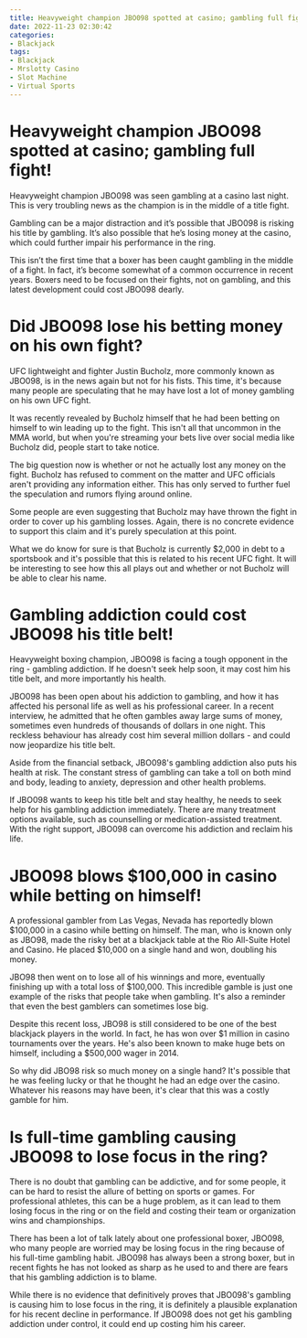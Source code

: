 ```yaml
---
title: Heavyweight champion JBO098 spotted at casino; gambling full fight!
date: 2022-11-23 02:30:42
categories:
- Blackjack
tags:
- Blackjack
- Mrslotty Casino
- Slot Machine
- Virtual Sports
---
```



#  Heavyweight champion JBO098 spotted at casino; gambling full fight!

Heavyweight champion JBO098 was seen gambling at a casino last night. This is very troubling news as the champion is in the middle of a title fight.

Gambling can be a major distraction and it’s possible that JBO098 is risking his title by gambling. It’s also possible that he’s losing money at the casino, which could further impair his performance in the ring.

This isn’t the first time that a boxer has been caught gambling in the middle of a fight. In fact, it’s become somewhat of a common occurrence in recent years. Boxers need to be focused on their fights, not on gambling, and this latest development could cost JBO098 dearly.

#  Did JBO098 lose his betting money on his own fight?

UFC lightweight and fighter Justin Bucholz, more commonly known as JBO098, is in the news again but not for his fists. This time, it's because many people are speculating that he may have lost a lot of money gambling on his own UFC fight.

It was recently revealed by Bucholz himself that he had been betting on himself to win leading up to the fight. This isn't all that uncommon in the MMA world, but when you're streaming your bets live over social media like Bucholz did, people start to take notice.

The big question now is whether or not he actually lost any money on the fight. Bucholz has refused to comment on the matter and UFC officials aren't providing any information either. This has only served to further fuel the speculation and rumors flying around online.

Some people are even suggesting that Bucholz may have thrown the fight in order to cover up his gambling losses. Again, there is no concrete evidence to support this claim and it's purely speculation at this point.

What we do know for sure is that Bucholz is currently $2,000 in debt to a sportsbook and it's possible that this is related to his recent UFC fight. It will be interesting to see how this all plays out and whether or not Bucholz will be able to clear his name.

#  Gambling addiction could cost JBO098 his title belt!

Heavyweight boxing champion, JBO098 is facing a tough opponent in the ring - gambling addiction. If he doesn't seek help soon, it may cost him his title belt, and more importantly his health.

JBO098 has been open about his addiction to gambling, and how it has affected his personal life as well as his professional career. In a recent interview, he admitted that he often gambles away large sums of money, sometimes even hundreds of thousands of dollars in one night. This reckless behaviour has already cost him several million dollars - and could now jeopardize his title belt.

Aside from the financial setback, JBO098's gambling addiction also puts his health at risk. The constant stress of gambling can take a toll on both mind and body, leading to anxiety, depression and other health problems.

If JBO098 wants to keep his title belt and stay healthy, he needs to seek help for his gambling addiction immediately. There are many treatment options available, such as counselling or medication-assisted treatment. With the right support, JBO098 can overcome his addiction and reclaim his life.

#  JBO098 blows $100,000 in casino while betting on himself!

A professional gambler from Las Vegas, Nevada has reportedly blown $100,000 in a casino while betting on himself. The man, who is known only as JBO98, made the risky bet at a blackjack table at the Rio All-Suite Hotel and Casino. He placed $10,000 on a single hand and won, doubling his money.

JBO98 then went on to lose all of his winnings and more, eventually finishing up with a total loss of $100,000. This incredible gamble is just one example of the risks that people take when gambling. It's also a reminder that even the best gamblers can sometimes lose big.

Despite this recent loss, JBO98 is still considered to be one of the best blackjack players in the world. In fact, he has won over $1 million in casino tournaments over the years. He's also been known to make huge bets on himself, including a $500,000 wager in 2014.

So why did JBO98 risk so much money on a single hand? It's possible that he was feeling lucky or that he thought he had an edge over the casino. Whatever his reasons may have been, it's clear that this was a costly gamble for him.

#  Is full-time gambling causing JBO098 to lose focus in the ring?

There is no doubt that gambling can be addictive, and for some people, it can be hard to resist the allure of betting on sports or games. For professional athletes, this can be a huge problem, as it can lead to them losing focus in the ring or on the field and costing their team or organization wins and championships.

There has been a lot of talk lately about one professional boxer, JBO098, who many people are worried may be losing focus in the ring because of his full-time gambling habit. JBO098 has always been a strong boxer, but in recent fights he has not looked as sharp as he used to and there are fears that his gambling addiction is to blame.

While there is no evidence that definitively proves that JBO098's gambling is causing him to lose focus in the ring, it is definitely a plausible explanation for his recent decline in performance. If JBO098 does not get his gambling addiction under control, it could end up costing him his career.